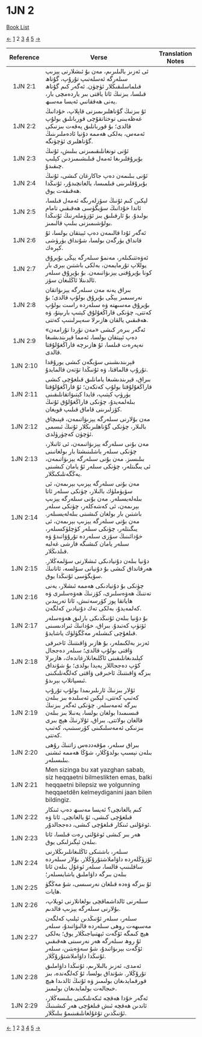 # 1JN 2
[Book List](../README.md)

[<-](./chapter_1.md) [1](./chapter_1.md) 2 [3](./chapter_3.md) [4](./chapter_4.md) [5](./chapter_5.md) [->](./chapter_3.md)

| Reference | Verse | Translation Notes |
|:---------:|-------|-------------------|
|1JN 2:1|ئى ئەزىز بالىلىرىم، مەن بۇ ئىشلارنى يېزىپ سىلەرگە ئەسلەتىپ تۇرۇپ، گۇناھ قىلماسلىقىڭلار ئۈچۈن. ئەگەر كىم گۇناھ قىلسا، بىزنىڭ ئاتا ياقتى بىر ياردەمچى بار، يەنى ھەققانىي ئەيسا مەسىھ.||
|1JN 2:2|ئۇ بىزنىڭ گۇناھلىرىمىزنى قاپلاپ، خۇدانىڭ غەظەبىنى توختاتقۇچى قوربانلىق بولۇپ قالدى؛ بۇ قوربانلىق پەقەت بىزنىكى ئەمەس، بەلكى ھەممە دۇنيا ئادەملىرىنىڭ گۇناھلىرى ئۈچۈنگە.||
|1JN 2:3|ئۇنى تونغانلىقىمىزنى بىلىش، ئۇنىڭ بۇيرۇقلىرىغا ئەمەل قىلىشىمىزدىن كېلىپ چىقىدۇ.||
|1JN 2:4|ئۇنى بىلىمەن دەپ جاكارغان كىشى، ئۇنىڭ بۇيرۇقلىرىنى قىلمىسا، يالغانچىدۇر، ئۇنىڭدا ھەقىقەت يوق.||
|1JN 2:5|لېكىن كىم ئۇنىڭ سۆزلەرىگە ئەمەل قىلسا، ئاندا خۇدانىڭ سۆيگۈسى ھەقىقىي تامام بولىدۇ. بۇ ئارقىلىق بىز ئۆزۈملەرنىڭ ئۇنىڭدا بولۇشىمىزنى بىلىپ قالىمىز.||
|1JN 2:6|ئەگەر ئۇدا قالىمەن دەپ ئېيتقان بولسا، ئۇ قانداق يۈرگەن بولسا، شۇنداق يۈرۈشى كېرەك.||
|1JN 2:7|ئەۋەتتىكىلەر، مەنمۇ سىلەرگە يېڭى بۇيرۇق يوللاپ تۇرمايمەن، بەلكى باشتىن بېرى بار كونا بۇيرۇقنى يېزىۋاتىمەن. بۇ بۇيرۇق سىلەر ئالدىنلا ئاڭلىغان سۆز.||
|1JN 2:8|بىراق يەنە مەن سىلەرگە يېزىۋاتقان نەرسىمىز يېڭى بۇيرۇق بولۇپ قالدى؛ بۇ بۇيرۇق مەسىھتە ۋە سىلەردە راست بولۇپ كەتتى، چۈنكى قاراڭغۇلۇق كېتىپ بارىپتۇ، ۋە ھەقىقىي يالقان ھازىرلا سەپىرلىنىپ كەتتى.||
|1JN 2:9|ئەگەر بىرەر كىشى «مەن نۇردا تۇرامەن» دەپ ئېيتقان بولسا، ئەمما قېرىندىشىغا نەپەرەت قىلسا، ئۇ ھازىرچە قاراڭغۇلۇقتا قالدى.||
|1JN 2:10|قېرىندىشىنى سۆيگەن كىشى يورۇقدا تۇرۇپ قالماقتا، ۋە ئۇنىڭدا تۆتەن قالمايدۇ.||
|1JN 2:11|بىراق، قېرىندىشىغا يامانلىق قىلغۇچى كىشى قاراڭغۇلۇقتا بولۇپ كەتكەن؛ ئۇ قاراڭغۇلۇقتا يۈرۈپ كېتىپ، قايدا كېتىۋاتقانلىقىنى بىلەلمەيدۇ، چۈنكى قاراڭغۇلۇق ئۇنىڭ كۆزلىرىنى قاماق قىلىپ قويغان.||
|1JN 2:12|مەن بۇلارنى سىلەرگە يېزىۋاتىمەن، قېنىچاق بالىلار، چۈنكى گۇناھلىرىڭلار ئۇنىڭ ئىسمى ئۈچۈن كەچۈرۈلدى.||
|1JN 2:13|مەن بۇنى سىلەرگە يېزىۋاتىمەن، ئى ئاتىلار، چۈنكى سىلەر باشلىنىشتا بار بولغانىنى بىلىسىز. مەن بۇنى سىلەرگە يېزىۋاتىمەن، ئى يىگىتلەر، چۈنكى سىلەر ئۇ يامان كىشىنى يەڭگەنلىكىڭلار.||
|1JN 2:14|مەن بۇنى سىلەرگە يېزىپ بېرىمەن، ئى سۆيۈملۈك بالىلار، چۈنكى سىلەر ئاتا بىلەلەيسىلەر. مەن بۇنى سىلەرگە يېزىپ بېرىمەن، ئى كەشەكلەر، چۈنكى سىلەر باشتىن بار بولغان كىشىنى بىلەلەيسىلەر. مەن بۇنى سىلەرگە يېزىپ بېرىمەن، ئى يىگىتلەر، چۈنكى سىلەر كۈچلۈكسىلەر، خۇدائىنىڭ سۆزى سىلەردە تۇرۇۋاتىدۇ ۋە سىلەر يامان كىشىگە قارشى غەلبە قىلدىڭلار.||
|1JN 2:15|دۇنيا بىلەن دۇنيادىكى ئىشلارنى سۆلمەڭلار. ھەرقانداق كىشى بۇ دۇنيانى سۆلسە، ئاتانىڭ سۆيگۈسى ئۇنىڭدا يوق.||
|1JN 2:16|چۈنكى بۇ دۇنيادىكى ھەممە ئىشلار، يەنى تەننىڭ ھەۋەسلىرى، كۆزنىڭ ھەۋەسلىرى ۋە ھاياتقا پوز كۆرسەتىش، ئاتا تەرپىدىن كەلمەيدۇ، بەلكى تەك دۇنيادىن كەلگەن.||
|1JN 2:17|بۇ دۇنيا بىلەن ئۇنىڭدىكى بارلىق ھەۋەسلەر ئۆتۈپ كەتىدۇ. بىراق، خۇدانىڭ ئىرادىسىنى قىلغۇچى كىشىلەر مەڭگۈلۈك ياشايدۇ.||
|1JN 2:18|ئەزىز بەلكىملەر، بۇ ھازىر ۋاقىتنىڭ ئاخىرقى ۋاقتى بولۇپ قالدى؛ سىلەر دەججال كېلىدىغانلىقىنى ئاڭلىغانلارغاندەك، ھازىرلا كۆپ دەججاللار پەيدا بولدى؛ بۇ شۇنداق بىزگە ۋاقىتنىڭ ئاخىرقى ۋاقتى كەلگەنلىكىنى ئىسپاتلاپ بېرىدۇ.||
|1JN 2:19|ئۇلار بىزنىڭ ئارىلىرىمدا بولۇپ تۇرۇپ كەتىپ كەتتى، لېكىن ئەسلىدە بىز بىلەن بىرگە ئەمەسلەر. چۈنكى ئەگەر بىزنىڭ قىسىمىدا بولغان بولسا، يەنىلا بىز بىلەن قالغان بولاتتى. بىراق، ئۇلارنىڭ ھېچ بىرى بىزنىكى ئەمەسلىكىنى كۆرسىتىپ، كەتىپ كەتتى.||
|1JN 2:20|بىراق سىلەر، مۇقەددەس زاتنىڭ رۇھى بىلەن نېسىپ بولدۇڭلار، شۇڭا ھەممە ئىشنى بىلىسىلەر.||
|1JN 2:21|Men sizinga bu xat yazghan sabab, siz heqqaetni bilmeslikten emas, balki heqqaetni bilepsiz we yolgunning heqqaetdên kelmeydiganini jaan bilen bildingiz.||
|1JN 2:22|كىم يالغانچى؟ ئەيسا مەسىھ دەپ ئىنكار قىلغۇچى كىشى، ئۇ يالغانچى. ئاتا ۋە ئوغۇلنى ئىنكار قىلغۇچى كىشى، دەججالدۇر.||
|1JN 2:23|ھەر بىر كىشى ئوغۇلنى رەت قىلسا، ئاتا بىلەن ئېگىزلىكى يوق.||
|1JN 2:24|سىلەر، باشتىكى ئاڭلىغانلىرىڭلارنى ئۆزۈڭلەردە داۋاملاشتۇرۇڭلار. بۇلار سىلەردە ساقلىنىپ قالسا، سىلەر ئوغۇل بىلەن ئاتا بىلەن بىرگە داۋاملىق ياشايسىلەر؛||
|1JN 2:25|ئۇ بىزگە ۋەدە قىلغان نەرسىسى، شۇ مەڭگۈ ھايات.||
|1JN 2:26|سىلەرنى ئالداشماقچى بولغانلارنى ئويلاپ، بۇلارنى سىلەرگە يېزىپ قالدىم.||
|1JN 2:27|سىلەر، سىلەر ئۇنىڭدىن ئېلىپ كەلگەن مەسىھەت روھى سىلەردە قالىۋاتىدۇ، سىلەر ھېچ كىمگە ئۆگەت ئېھتىياجىڭلار يوق؛ بەلكى ئۇ روھ سىلەرگە ھەر نەرسىنى ھەقىقىي ئۆگەت بېرىۋاتىدۇ، شۇ سەۋەبتىن، سىلەر ئۇنىڭدا داۋاملاشتۇرۇڭلار.||
|1JN 2:28|ئەمدى، ئەزىز بالىلارىم، ئۇنىڭدا داۋاملىق تۇرۇڭلار. شۇنداق بولسا، ئۇ كەلگەندە، بىز قورقمايدىغان بولىمىز ۋە ئۇنىڭ ئالدىدا ھېچ خىجالەت بولمايدىغان بولىمىز.||
|1JN 2:29|ئەگەر خۇدا ھەقچە ئىكەنلىكىنى بىلىسەڭلار، ئاندىن ھەقچە ئىش قىلغۇچى ھەر كىشىنىڭ ئۇنىڭدىن تۇغۇلغانلىقىنىمۇ بىلىڭلار.||


[<-](./chapter_1.md) [1](./chapter_1.md) 2 [3](./chapter_3.md) [4](./chapter_4.md) [5](./chapter_5.md) [->](./chapter_3.md)